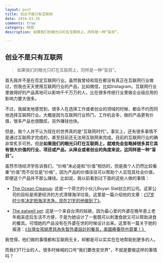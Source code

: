 ```yaml
---
layout: post
title: 创业不是只有互联网
date: 2016-03-26
comments: true
category: 随想
description: 如果我们的眼光只盯在互联网上，同样是一种“盲目”。

---
```


## 创业不是只有互联网

> 如果我们的眼光只盯在互联网上，同样是一种“盲目”。

首先我并不是在否定互联网行业。虽然我曾经和现在都没有真正在互联网行业做过，但我也天天使用互联网行业的产品，比如微信，比如Instagram。互联网行业里做得好的产品真地可以影响千千万万的人，比在很多传统行业里做企业级应用的影响力要大很多。

不过，我越发地感觉到，很多人在选择工作或者创业的领域的时候，都会不约而同地选择互联网行业。大概是因为互联网行业热门，工作机会多，做的产品更有价值，很多产品也很酷炫，另外赚钱也快。

但是，我个人并不认为现在的世界真的是“互联网时代”。事实上，还有很多事情不是通过互联网才完成的，甚至目前还无法用互联网来完成。目前的互联网行业的确非常炙手可热，但是**如果我们的眼光只盯在互联网上，就难免会忽略掉很多其它具有很大价值的行业、项目或产品，从择业或者创业的角度来说，这同样是一种“盲目”。**

虽然市场经济学告诉我们，“价格”未必是和“价值”相仿的，但是我个人仍然比较看重“价值”而不仅仅是“价格”，因为产品的价值往往可以帮助个人实现其社会价值，即便这个产品并不那么赚钱。比如说，我以前看到过下面的这些人做的事情：

* [The Ocean Cleanup](http://www.theoceancleanup.com/): 这是一个荷兰的小伙儿Boyan Slat创立的公司。这家公司的目标是用更经济的方式清理海洋垃圾。这里是一篇介绍他的文章：[《17岁时少年决定把海洋洗净，现在21岁的他做到了》](http://language.chinadaily.com.cn/2015-08/28/content_21731124.htm)。

* [The eatwell set](http://www.eatwellset.com/): 这是一个来自台湾的姑娘，因为最心爱的外婆在晚年患上老年痴呆症后生活不方便，于是为她设计了一套既可以刺激食欲又可以帮助进食的餐具。可惜她的产品没有在外婆在世的时候设计出来。这里有一篇关于她的报道：[《台灣女孩姚彥慈為失智外婆設計的餐具，美國療養院也買單！》](http://npost.tw/archives/12182)

我觉得，他们做的事情都和互联网无关，却都是可以实实在在地帮助到更多的人。

而我们IT行业的人，很多时候喊的口号“我们要改变世界”，不就是要做这样的事情吗？
